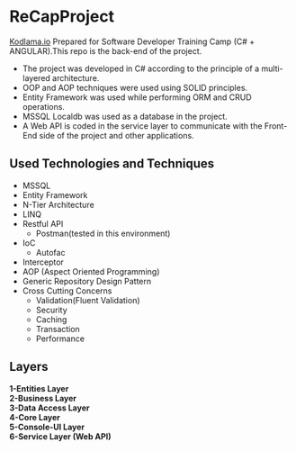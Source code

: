 # ReCapProject

[Kodlama.io](https://www.kodlama.io/courses) Prepared for Software Developer Training Camp (C# + ANGULAR).This repo is the back-end of the project.


- The project was developed in C# according to the principle of a multi-layered architecture. 
- OOP and AOP techniques were used using SOLID principles. 
- Entity Framework was used while performing ORM and CRUD operations. 
- MSSQL Localdb was used as a database in the project. 
- A Web API is coded in the service layer to communicate with the Front-End side of the project and other applications.


## Used Technologies and Techniques
- MSSQL
- Entity Framework
- N-Tier Architecture
- LINQ
- Restful API
  - Postman(tested in this environment)
- IoC
  - Autofac
- Interceptor
- AOP (Aspect Oriented Programming)
- Generic Repository Design Pattern
- Cross Cutting Concerns
  - Validation(Fluent Validation)
  - Security
  - Caching
  - Transaction
  - Performance

## Layers
<b> 1-Entities Layer</b><br>
<b> 2-Business Layer</b><br>
<b> 3-Data Access Layer</b><br>
<b> 4-Core Layer </b><br>
<b> 5-Console-UI Layer</b> <br>
<b> 6-Service Layer (Web API)</b><br>



